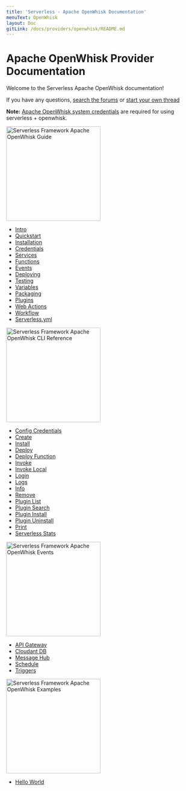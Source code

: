 ```yaml
---
title: 'Serverless - Apache OpenWhisk Documentation'
menuText: OpenWhisk
layout: Doc
gitLink: /docs/providers/openwhisk/README.md
---
```


# Apache OpenWhisk Provider Documentation

Welcome to the Serverless Apache OpenWhisk documentation!

If you have any questions, [search the forums](https://forum.serverless.com?utm_source=framework-docs) or [start your own thread](https://forum.serverless.com?utm_source=framework-docs)

**Note:** [Apache OpenWhisk system credentials](./guide/credentials) are required for using serverless + openwhisk.

<div class="docsSections">
  <div class="docsSection">
    <div class="docsSectionHeader">
      <a href="./guide/">
      <img src="https://s3-us-west-2.amazonaws.com/assets.site.serverless.com/images/docs_guide_openwhisk.jpg" alt="Serverless Framework Apache OpenWhisk Guide" width="250" draggable="false"/>
      </a>
    </div>
    <div class="test">
      <ul>
        <li><a href="./guide/intro">Intro</a></li>
        <li><a href="./guide/quick-start">Quickstart</a></li>
        <li><a href="./guide/installation">Installation</a></li>
        <li><a href="./guide/credentials">Credentials</a></li>
        <li><a href="./guide/services">Services</a></li>
        <li><a href="./guide/functions">Functions</a></li>
        <li><a href="./guide/events">Events</a></li>
        <li><a href="./guide/deploying">Deploying</a></li>
        <li><a href="./guide/testing">Testing</a></li>
        <li><a href="./guide/variables">Variables</a></li>
        <li><a href="./guide/packaging">Packaging</a></li>
        <li><a href="./guide/plugins">Plugins</a></li>
        <li><a href="./guide/web-actions">Web Actions</a></li>
        <li><a href="./guide/workflow">Workflow</a></li>
        <li><a href="./guide/serverless.yml">Serverless.yml</a></li>
      </ul>
    </div>
  </div>

  <div class="docsSection">
    <div class="docsSectionHeader">
      <a href="./cli-reference/">
      <img src="https://s3-us-west-2.amazonaws.com/assets.site.serverless.com/images/docs_cli_openwhisk.jpg" alt="Serverless Framework Apache OpenWhisk CLI Reference" width="250" draggable="false"/>
      </a>
    </div>
    <div>
      <ul>
        <li><a href="./cli-reference/config-credentials">Config Credentials</a></li>
        <li><a href="./cli-reference/create">Create</a></li>
        <li><a href="./cli-reference/install">Install</a></li>
        <li><a href="./cli-reference/deploy">Deploy</a></li>
        <li><a href="./cli-reference/deploy-function">Deploy Function</a></li>
        <li><a href="./cli-reference/invoke">Invoke</a></li>
        <li><a href="./cli-reference/invoke-local">Invoke Local</a></li>
        <li><a href="./cli-reference/login">Login</a></li>
        <li><a href="./cli-reference/logs">Logs</a></li>
        <li><a href="./cli-reference/info">Info</a></li>
        <li><a href="./cli-reference/remove">Remove</a></li>
        <li><a href="./cli-reference/plugin-list">Plugin List</a></li>
        <li><a href="./cli-reference/plugin-search">Plugin Search</a></li>
        <li><a href="./cli-reference/plugin-install">Plugin Install</a></li>
        <li><a href="./cli-reference/plugin-uninstall">Plugin Uninstall</a></li>
        <li><a href="./cli-reference/print">Print</a></li>
        <li><a href="./cli-reference/slstats">Serverless Stats</a></li>
      </ul>
    </div>
  </div>

  <div class="docsSection">
    <div class="docsSectionHeader">
      <a href="./events/">
      <img src="https://s3-us-west-2.amazonaws.com/assets.site.serverless.com/images/docs_events_openwhisk.jpg" alt="Serverless Framework Apache OpenWhisk Events"  width="250" draggable="false"/>
      </a>
    </div>
    <div>
      <ul>
        <li><a href="./events/apigateway">API Gateway</a></li>
        <li><a href="./events/cloudant">Cloudant DB</a></li>
        <li><a href="./events/messagehub">Message Hub</a></li>
        <li><a href="./events/schedule">Schedule</a></li>
        <li><a href="./events/triggers">Triggers</a></li>
      </ul>
    </div>
  </div>

  <div class="docsSection">
    <div class="docsSectionHeader">
      <a href="./examples/">
      <img src="https://s3-us-west-2.amazonaws.com/assets.site.serverless.com/images/docs_examples_openwhisk.jpg" alt="Serverless Framework Apache OpenWhisk Examples" width="250" draggable="false"/>
      </a>
    </div>
    <div>
      <div>
        <ul>
          <li><a href="./examples/hello-world">Hello World</a></li>
        </ul>
      </div>
    </div>
  </div>
</div>

